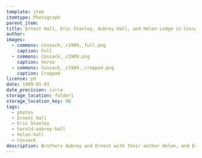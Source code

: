 ```yaml
---
template: item
itemtype: Photograph
parent_item: 
title: Ernest Hall, Eric Stanley, Aubrey Hall, and Helen Lodge in Cossack, c. 1909
author: 
images:
  - commons: Cossack,_c1909,_full.png
    caption: Full
  - commons: Cossack,_c1909.png
    caption: Verso
  - commons: Cossack,_c1909,_cropped.png
    caption: Cropped
license: pd
date: 1909-01-01
date_precision: circa
storage_location: folder1
storage_location_key: 98
tags:
  - photos
  - Ernest Hall
  - Eric Stanley
  - harold-aubrey-hall
  - helen-hall
  - Cossack
description: Brothers Aubrey and Ernest with their mother Helen, and Eric Stanley, in Cossack in Western Australia.
---
```

